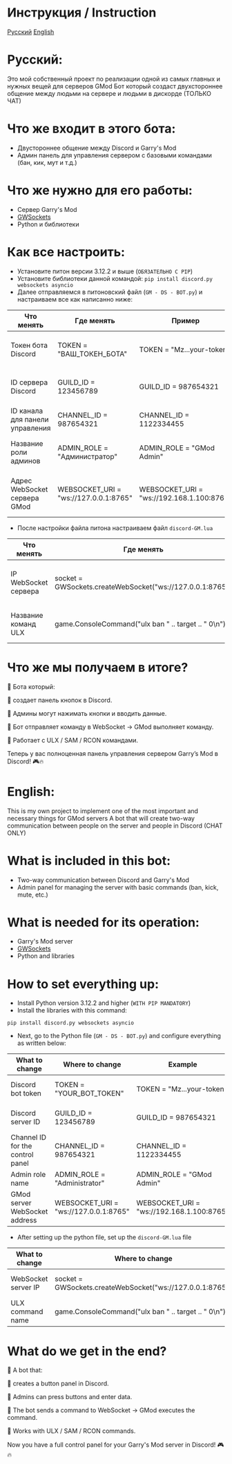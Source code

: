 # Инструкция / Instruction
[Русский](https://github.com/Romagor07/GM-discord-bot-for-GMod#%D1%80%D1%83%D1%81%D1%81%D0%BA%D0%B8%D0%B9)
[English](https://github.com/Romagor07/GM-discord-bot-for-GMod/blob/main/Readme.md#english)
# Русский:
Это мой собственный проект по реализации одной из самых главных и нужных вещей для серверов GMod
Бот который создаст двухстороннее общение между людьми на сервере и людьми в дискорде (ТОЛЬКО ЧАТ)

# Что же входит в этого бота:

- Двустороннее общение между Discord и Garry's Mod
- Админ панель для управления сервером с базовыми командами (бан, кик, мут и т.д.)

# Что же нужно для его работы:

- Сервер Garry's Mod
- [GWSockets](https://github.com/FredyH/GWSockets)
- Python и библиотеки

# Как все настроить:

- Установите питон версии 3.12.2 и выше (``` ОБЯЗАТЕЛЬНО С PIP ```)
- Установите библиотеки данной командой: 
```pip install discord.py websockets asyncio```
- Далее отправляемся в питоновский файл (```GM - DS - BOT.py```) и настраиваем все как написанно ниже:

| Что менять | Где менять | Пример | Рекомендации |
|---------------------------------|------------------------|-------------------------|-------------------------|
| Токен бота Discord | TOKEN = "ВАШ_ТОКЕН_БОТА" | TOKEN = "Mz...your-token" | Можно найти на странице Developer portal |
| ID сервера Discord  | GUILD_ID = 123456789 | GUILD_ID = 987654321 | в режиме разработчика пкм по иконке сервера |
| ID канала для панели управления | CHANNEL_ID = 987654321 | CHANNEL_ID = 1122334455 | в режиме разработчика пкм по каналу |
| Название роли админов | ADMIN_ROLE = "Администратор" | ADMIN_ROLE = "GMod Admin" | найти в настройках Discord сервера
| Адрес WebSocket сервера GMod | WEBSOCKET_URI = "ws://127.0.0.1:8765" | WEBSOCKET_URI = "ws://192.168.1.100:8765" | не менять если на все файлы на 1 серверной машине |

- После настройки файла питона настраиваем файл ```discord-GM.lua```

| Что менять | Где менять | Пример | Рекомендации |
|----------------|------------------------|-------------------------|-------------------------|
| IP WebSocket сервера | socket = GWSockets.createWebSocket("ws://127.0.0.1:8765") | socket = GWSockets.createWebSocket("ws://192.168.1.100:8765") | не менять если на все файлы на 1 серверной машине |
| Название команд ULX  | game.ConsoleCommand("ulx ban " .. target .. " 0\n") | game.ConsoleCommand("sam ban " .. target .. " 0\n") | Менять только при нахождении ошибок |

# Что же мы получаем в итоге?
🔹 Бота который:

🔹 создает панель кнопок в Discord.

🔹 Админы могут нажимать кнопки и вводить данные.

🔹 Бот отправляет команду в WebSocket → GMod выполняет команду.

🔹 Работает с ULX / SAM / RCON командами.

Теперь у вас полноценная панель управления сервером Garry’s Mod в Discord! 🎮🔥


# English:
This is my own project to implement one of the most important and necessary things for GMod servers
A bot that will create two-way communication between people on the server and people in Discord (CHAT ONLY)

# What is included in this bot:

- Two-way communication between Discord and Garry's Mod
- Admin panel for managing the server with basic commands (ban, kick, mute, etc.)

# What is needed for its operation:

- Garry's Mod server
- [GWSockets](https://github.com/FredyH/GWSockets)
- Python and libraries

# How to set everything up:

- Install Python version 3.12.2 and higher (``` WITH PIP MANDATORY ```)
- Install the libraries with this command:

```pip install discord.py websockets asyncio```
- Next, go to the Python file (```GM - DS - BOT.py```) and configure everything as written below:

| What to change | Where to change | Example | Recommendations |
|---------------------------------|-----------------------|-------------------------|-------------------------|
| Discord bot token | TOKEN = "YOUR_BOT_TOKEN" | TOKEN = "Mz...your-token" | Can be found on the Developer portal page |
| Discord server ID | GUILD_ID = 123456789 | GUILD_ID = 987654321 | in developer mode, right-click on the server icon |
| Channel ID for the control panel | CHANNEL_ID = 987654321 | CHANNEL_ID = 1122334455 | in developer mode, right-click on the channel |
| Admin role name | ADMIN_ROLE = "Administrator" | ADMIN_ROLE = "GMod Admin" | find in Discord server settings
| GMod server WebSocket address | WEBSOCKET_URI = "ws://127.0.0.1:8765" | WEBSOCKET_URI = "ws://192.168.1.100:8765" | do not change if for all files on 1 server machine |

- After setting up the python file, set up the ```discord-GM.lua``` file

| What to change | Where to change | Example | Recommendations |
|----------------|------------------------|-------------------------|-------------------------|
| WebSocket server IP | socket = GWSockets.createWebSocket("ws://127.0.0.1:8765") | socket = GWSockets.createWebSocket("ws://192.168.1.100:8765") | do not change if on all files on 1 server machine |
| ULX command name | game.ConsoleCommand("ulx ban " .. target .. " 0\n") | game.ConsoleCommand("sam ban " .. target .. " 0\n") | Change only if errors are found |

# What do we get in the end?
🔹 A bot that:

🔹 creates a button panel in Discord.

🔹 Admins can press buttons and enter data.

🔹 The bot sends a command to WebSocket → GMod executes the command.

🔹 Works with ULX / SAM / RCON commands.

Now you have a full control panel for your Garry's Mod server in Discord! 🎮🔥
